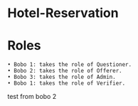 # Hotel-Reservation

# Roles
    • Bobo 1: takes the role of Questioner.
    • Bobo 2: takes the role of Offerer.
    • Bobo 3: takes the role of Admin.
    • Bobo 1: takes the role of Verifier.

test from bobo 2